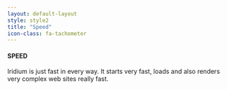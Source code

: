 ```yaml
---
layout: default-layout
style: style2
title: "Speed"
icon-class: fa-tachometer
---
```


#### SPEED #
Iridium is just fast in every way. It starts very fast, loads and also renders very complex web sites really fast.
